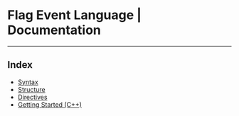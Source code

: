 # Flag Event Language | Documentation
-----
## Index

* [Syntax](syntax.html)
* [Structure](structure.html)
* [Directives](directives.html)
* [Getting Started (C++)](getting-started-cpp.html)
